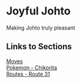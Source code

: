 # Joyful Johto
Making Johto truly pleasant

## Links to Sections
[Moves](https://lorissa-b.github.io/joyfuljohto/moves/moves)  
[Pokemon - Chikorita](https://lorissa-b.github.io/joyfuljohto/pokemon/chikorita)  
[Routes - Route 31](https://lorissa-b.github.io/joyfuljohto/routes/route31)